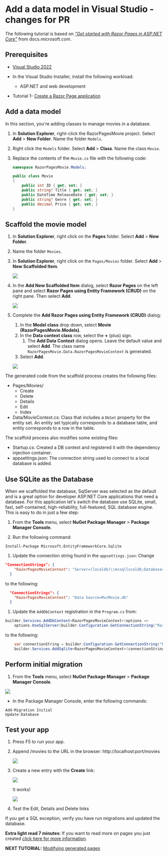 # Add a data model in Visual Studio - changes for PR

The following tutorial is based on [*"Get started with Razor Pages in ASP.NET Core"*](https://docs.microsoft.com/aspnet/core/tutorials/razor-pages/razor-pages-start) from docs.microsoft.com.

## Prerequisites

* [Visual Studio 2022](https://visualstudio.microsoft.com/downloads/?wt.mc_id=adw-brand&gclid=Cj0KCQjwqYfWBRDPARIsABjQRYwLe3b9dJMixA98s8nS8QfuNBKGsiRVRXzB93fe4E27LGK5KLrGcnYaAgdREALw_wcB)
* In the Visual Studio Installer, install the following workload:
  * ASP.NET and web development

* Tutorial 1- [Create a Razor Page application](../1-Create%20a%20Razor%20Page/Create-a-Razorpage-VS.md)

## Add a data model

In this section, you're adding classes to manage movies in a database.

1. In **Solution Explorer**, right-click the RazorPagesMovie project. Select **Add** > **New Folder**. Name the folder `Models`.
1. Right click the `Models` folder. Select **Add** > **Class**. Name the class `Movie`.
1. Replace the contents of the `Movie.cs` file with the following code:

    ```csharp
    namespace RazorPagesMovie.Models;
    
    public class Movie
    {
        public int ID { get; set; }
        public string? Title { get; set; }
        public DateTime ReleaseDate { get; set; }
        public string? Genre { get; set; }
        public decimal Price { get; set; }
    }
    ```

## Scaffold the movie model

1. In **Solution Explorer**, right click on the **Pages** folder. Select **Add** > **New Folder**.
1. Name the folder `Movies`.
1. In **Solution Explorer**, right click on the `Pages/Movies` folder. Select **Add** > **New Scaffolded Item**.
  
    ![](images/add_scaffold_VS.png)

1. In the **Add New Scaffolded Item** dialog, select **Razor Pages** on the left pane and select **Razor Pages using Entity Framework (CRUD)** on the right pane. Then select **Add**.
  
    ![](images/scaffold_dialog_VS.png)

1. Complete the **Add Razor Pages using Entity Framework (CRUD)** dialog:
   1. In the **Model class** drop down, select **Movie (RazorPagesMovie.Models)**.
   1. In the **Data context class** row, select the **+** (plus) sign.
      1. The **Add Data Context** dialog opens. Leave the default value and select **Add**. The class name `RazorPagesMovie.Data.RazorPagesMovieContext` is generated.
   1. Select **Add**.

    ![](images/add_razor_VS.png)

The generated code from the scaffold process creates the following files:

* Pages/Movies/
  * Create
  * Delete
  * Details
  * Edit
  * Index
* Data/MovieContext.cs: Class that includes a `DbSet` property for the entity set. An entity set typically corresponds to a database table, and entity corresponds to a row in the table.

The scaffold process also modifies some existing files:

* Startup.cs: Created a DB context and registered it with the dependency injection container.
* appsettings.json: The connection string used to connect to a local database is added.

## Use SQLite as the Database

When we scaffolded the database, SqlServer was selected as the default and is a great option for developer ASP.NET Core applications that need a database. For this application let's switch the database use SQLite, small, fast, self-contained, high-reliability, full-featured, SQL database engine. This is easy to do in just a few step:

1. From the **Tools** menu, select **NuGet Package Manager** > **Package Manager Console**.

1. Run the following command:

```cli
Install-Package Microsoft.EntityFrameworkCore.Sqlite
```

1. Update the connection string found in the `appsettings.json`: Change

```json
"ConnectionStrings": {
    "RazorPagesMovieContext": "Server=(localdb)\\mssqllocaldb;Database=RazorPagesMovieContext-5fff187f-3f2c-4d38-9b74-1812d4621ed3;Trusted_Connection=True;MultipleActiveResultSets=true"
  }
```

to the following:

```json
  "ConnectionStrings": {
    "RazorPagesMovieContext": "Data Source=MvcMovie.db"
  }
```

1. Update the `AddDbContext` registration in the `Program.cs` from:

```csharp
builder.Services.AddDbContext<RazorPagesMovieContext>(options =>
    options.UseSqlServer(builder.Configuration.GetConnectionString("RazorPagesMovieContext")));
```

to the following:

```csharp
    var connectionString = builder.Configuration.GetConnectionString("RazorPagesMovieContext");
    builder.Services.AddSqlite<RazorPagesMovieContext>(connectionString);
```

## Perform initial migration

1. From the **Tools** menu, select **NuGet Package Manager** > **Package Manager Console**.

![](images/pmc_VS.png)

* In the Package Manager Console, enter the following commands:

```
Add-Migration Initial
Update-Database
```

## Test your app

1. Press F5 to run your app.
1. Append /movies to the URL in the browser: http://localhost:port/movies

    ![](images/moviespage.PNG)

1. Create a new entry with the **Create** link:

    ![](images/createnew.PNG)

    It works!

    ![](images/newentry.PNG)

1. Test the Edit, Details and Delete links
  
If you get a SQL exception, verify you have run migrations and updated the database.

**Extra light read 7 minutes**: If you want to read more on pages you just created [click here for more information](https://docs.microsoft.com/aspnet/core/tutorials/razor-pages/page).

**NEXT TUTORIAL:** [Modifying generated pages](../3-Update%20Pages/update-VS.md)

